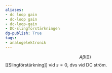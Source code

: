 ```yaml
---
aliases: 
- dc loop gain
- dc-loop gain
- dc-loop-gain
- DC-slingförstärkningen
dg-publish: True
tags: 
- analogelektronik
---
```

$$A\beta(0)$$
[[Slingförstärkning]] vid $s=0$, dvs vid DC ström.